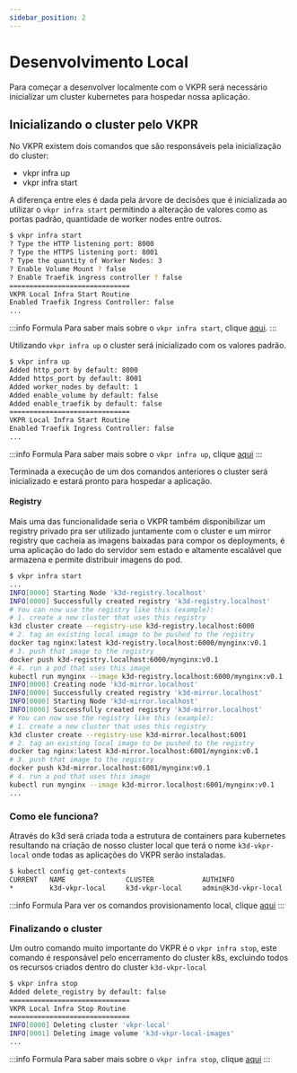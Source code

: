```yaml
---
sidebar_position: 2
---
```


# Desenvolvimento Local

Para começar a desenvolver localmente com o VKPR será necessário inicializar um cluster kubernetes para hospedar nossa aplicação.

## Inicializando o cluster pelo VKPR

No VKPR existem dois comandos que são responsáveis pela inicialização do cluster:

- vkpr infra up  	
- vkpr infra start

A diferença entre eles é dada pela árvore de decisões que é inicializada ao utilizar o `vkpr infra start` permitindo a alteração de valores como as portas padrão, quantidade de worker nodes entre outros.

```sh
$ vkpr infra start
? Type the HTTP listening port: 8000
? Type the HTTPS listening port: 8001
? Type the quantity of Worker Nodes: 3
? Enable Volume Mount ? false
? Enable Traefik ingress controller ? false
==============================
VKPR Local Infra Start Routine
Enabled Traefik Ingress Controller: false
...
```
:::info Formula
Para saber mais sobre o `vkpr infra start`, clique [aqui](/docs/commands/infra/start).
:::


Utilizando `vkpr infra up` o cluster será inicializado com os valores padrão.

```sh
$ vkpr infra up
Added http_port by default: 8000
Added https_port by default: 8001
Added worker_nodes by default: 1
Added enable_volume by default: false
Added enable_traefik by default: false
==============================
VKPR Local Infra Start Routine
Enabled Traefik Ingress Controller: false
...
```
:::info Formula
Para saber mais sobre o `vkpr infra up`, clique [aqui](/docs/commands/infra/up)
:::

Terminada a execução de um dos comandos anteriores o cluster será inicializado e estará pronto para hospedar a aplicação.

#### Registry

Mais uma das funcionalidade seria o VKPR também disponibilizar um registry privado pra ser utilizado juntamente com o cluster e um mirror registry que cacheia as imagens baixadas para compor os deployments, é uma aplicação do lado do servidor sem estado e altamente escalável que armazena e permite distribuir imagens do pod.

```sh
$ vkpr infra start
...
INFO[0000] Starting Node 'k3d-registry.localhost'       
INFO[0000] Successfully created registry 'k3d-registry.localhost' 
# You can now use the registry like this (example):
# 1. create a new cluster that uses this registry
k3d cluster create --registry-use k3d-registry.localhost:6000
# 2. tag an existing local image to be pushed to the registry
docker tag nginx:latest k3d-registry.localhost:6000/mynginx:v0.1
# 3. push that image to the registry
docker push k3d-registry.localhost:6000/mynginx:v0.1
# 4. run a pod that uses this image
kubectl run mynginx --image k3d-registry.localhost:6000/mynginx:v0.1
INFO[0000] Creating node 'k3d-mirror.localhost'         
INFO[0000] Successfully created registry 'k3d-mirror.localhost' 
INFO[0000] Starting Node 'k3d-mirror.localhost'         
INFO[0000] Successfully created registry 'k3d-mirror.localhost' 
# You can now use the registry like this (example):
# 1. create a new cluster that uses this registry
k3d cluster create --registry-use k3d-mirror.localhost:6001
# 2. tag an existing local image to be pushed to the registry
docker tag nginx:latest k3d-mirror.localhost:6001/mynginx:v0.1
# 3. push that image to the registry
docker push k3d-mirror.localhost:6001/mynginx:v0.1
# 4. run a pod that uses this image
kubectl run mynginx --image k3d-mirror.localhost:6001/mynginx:v0.1
...
```

### Como ele funciona?

Através do k3d será criada toda a estrutura de containers para kubernetes resultando na criação de nosso cluster local que terá o nome `k3d-vkpr-local` onde todas as aplicações do VKPR serão instaladas.

```sh
$ kubectl config get-contexts
CURRENT   NAME               CLUSTER            AUTHINFO                     NAMESPACE 
*         k3d-vkpr-local     k3d-vkpr-local     admin@k3d-vkpr-local 
```


:::info Formula
Para ver os comandos provisionamento local, clique [aqui](/docs/commands/infra/start)
:::

### Finalizando o cluster

Um outro comando muito importante do VKPR é o `vkpr infra stop`, este comando é responsável pelo encerramento do cluster k8s, excluindo todos os recursos criados dentro do cluster `k3d-vkpr-local`

```sh
$ vkpr infra stop
Added delete_registry by default: false
==============================
VKPR Local Infra Stop Routine
==============================
INFO[0000] Deleting cluster 'vkpr-local'                
INFO[0001] Deleting image volume 'k3d-vkpr-local-images' 
...
```

:::info Formula
Para saber mais sobre o `vkpr infra stop`, clique [aqui](/docs/commands/infra/stop)
:::